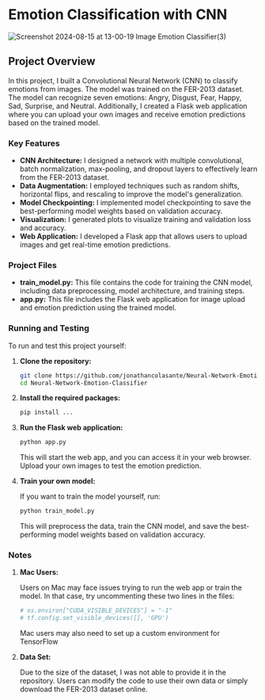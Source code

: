 # Emotion Classification with CNN
![Screenshot 2024-08-15 at 13-00-19 Image Emotion Classifier(3)](https://github.com/user-attachments/assets/753c6ed2-8673-4448-a04e-198169bacd0e)

## Project Overview

In this project, I built a Convolutional Neural Network (CNN) to classify emotions from images. The model was trained on the FER-2013 dataset. The model can recognize seven emotions: Angry, Disgust, Fear, Happy, Sad, Surprise, and Neutral. Additionally, I created a Flask web application where you can upload your own images and receive emotion predictions based on the trained model.

### Key Features

- **CNN Architecture:** I designed a network with multiple convolutional, batch normalization, max-pooling, and dropout layers to effectively learn from the FER-2013 dataset.
- **Data Augmentation:** I employed techniques such as random shifts, horizontal flips, and rescaling to improve the model's generalization.
- **Model Checkpointing:** I implemented model checkpointing to save the best-performing model weights based on validation accuracy.
- **Visualization:** I generated plots to visualize training and validation loss and accuracy.
- **Web Application:** I developed a Flask app that allows users to upload images and get real-time emotion predictions.

### Project Files

- **train_model.py:** This file contains the code for training the CNN model, including data preprocessing, model architecture, and training steps.
- **app.py:** This file includes the Flask web application for image upload and emotion prediction using the trained model.

### Running and Testing

To run and test this project yourself:

1. **Clone the repository:**

   ```bash
   git clone https://github.com/jonathancolasante/Neural-Network-Emotion-Classifier.git
   cd Neural-Network-Emotion-Classifier
   ```
   
2. **Install the required packages:**

   ```bash
   pip install ...
   ```
   
3. **Run the Flask web application:**

   ```bash
   python app.py
   ```
   
   This will start the web app, and you can access it in your web browser. Upload your own images to test the emotion prediction.

4. **Train your own model:**

   If you want to train the model yourself, run:

   ```bash
   python train_model.py
   ```
   
   This will preprocess the data, train the CNN model, and save the best-performing model weights based on validation accuracy.

### Notes

1. **Mac Users:**

   Users on Mac may face issues trying to run the web app or train the model. In that case, try uncommenting these two lines in the files:

   ```python
   # os.environ["CUDA_VISIBLE_DEVICES"] = "-1"
   # tf.config.set_visible_devices([], 'GPU')
   ```

   Mac users may also need to set up a custom environment for TensorFlow

2. **Data Set:**

   Due to the size of the dataset, I was not able to provide it in the repository. Users can modify the code to use their own data or simply download the FER-2013 dataset online.
